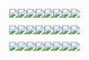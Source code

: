 
<img src="https://images-wixmp-ed30a86b8c4ca887773594c2.wixmp.com/f/463cc416-e032-4bb9-86ce-ba8924480735/d7k6arq-0e4fd80b-a17b-4654-9ad7-db95733612f0.gif?token=eyJ0eXAiOiJKV1QiLCJhbGciOiJIUzI1NiJ9.eyJzdWIiOiJ1cm46YXBwOiIsImlzcyI6InVybjphcHA6Iiwib2JqIjpbW3sicGF0aCI6IlwvZlwvNDYzY2M0MTYtZTAzMi00YmI5LTg2Y2UtYmE4OTI0NDgwNzM1XC9kN2s2YXJxLTBlNGZkODBiLWExN2ItNDY1NC05YWQ3LWRiOTU3MzM2MTJmMC5naWYifV1dLCJhdWQiOlsidXJuOnNlcnZpY2U6ZmlsZS5kb3dubG9hZCJdfQ.67HyulIESNFhbF61-kJDG5MGoKjEhBCNHxktmA2Sab0"><img src="https://images-wixmp-ed30a86b8c4ca887773594c2.wixmp.com/f/ca3a78f4-cb39-4afd-b272-0470cad5353e/d3gs8z6-401a3613-d884-4f56-86c8-6d2ea52ba1a3.gif?token=eyJ0eXAiOiJKV1QiLCJhbGciOiJIUzI1NiJ9.eyJzdWIiOiJ1cm46YXBwOiIsImlzcyI6InVybjphcHA6Iiwib2JqIjpbW3sicGF0aCI6IlwvZlwvY2EzYTc4ZjQtY2IzOS00YWZkLWIyNzItMDQ3MGNhZDUzNTNlXC9kM2dzOHo2LTQwMWEzNjEzLWQ4ODQtNGY1Ni04NmM4LTZkMmVhNTJiYTFhMy5naWYifV1dLCJhdWQiOlsidXJuOnNlcnZpY2U6ZmlsZS5kb3dubG9hZCJdfQ.-f-gkGXM2yV8MoKoO58kKqrLFsWoetPosygeGnVG0M0"><img src="https://images-wixmp-ed30a86b8c4ca887773594c2.wixmp.com/f/74037890-f83c-468f-83cf-33aa7bea7e7f/d47htzh-05694e0b-a1d9-49ce-bf71-ce1cc9c13366.gif?token=eyJ0eXAiOiJKV1QiLCJhbGciOiJIUzI1NiJ9.eyJzdWIiOiJ1cm46YXBwOiIsImlzcyI6InVybjphcHA6Iiwib2JqIjpbW3sicGF0aCI6IlwvZlwvNzQwMzc4OTAtZjgzYy00NjhmLTgzY2YtMzNhYTdiZWE3ZTdmXC9kNDdodHpoLTA1Njk0ZTBiLWExZDktNDljZS1iZjcxLWNlMWNjOWMxMzM2Ni5naWYifV1dLCJhdWQiOlsidXJuOnNlcnZpY2U6ZmlsZS5kb3dubG9hZCJdfQ.rZY3HmmLjNVraohVdUQQMaj6gELkqVeHTEy3qYGBgJk"><img src="https://images-wixmp-ed30a86b8c4ca887773594c2.wixmp.com/f/463cc416-e032-4bb9-86ce-ba8924480735/d7jwggo-3b0cbeb1-4ada-47a6-8792-bb8abaa05587.gif?token=eyJ0eXAiOiJKV1QiLCJhbGciOiJIUzI1NiJ9.eyJzdWIiOiJ1cm46YXBwOiIsImlzcyI6InVybjphcHA6Iiwib2JqIjpbW3sicGF0aCI6IlwvZlwvNDYzY2M0MTYtZTAzMi00YmI5LTg2Y2UtYmE4OTI0NDgwNzM1XC9kN2p3Z2dvLTNiMGNiZWIxLTRhZGEtNDdhNi04NzkyLWJiOGFiYWEwNTU4Ny5naWYifV1dLCJhdWQiOlsidXJuOnNlcnZpY2U6ZmlsZS5kb3dubG9hZCJdfQ.qIb5FvKzNFX6yfn7ZLKI_Ev-XnkTc9WwTZZ6gWmmwps"><img src="https://images-wixmp-ed30a86b8c4ca887773594c2.wixmp.com/f/aeacda57-368e-4d52-8ea1-c2b9f99feafc/d64oetk-74439bbc-296e-48b7-a7c7-d29586755f62.png?token=eyJ0eXAiOiJKV1QiLCJhbGciOiJIUzI1NiJ9.eyJzdWIiOiJ1cm46YXBwOiIsImlzcyI6InVybjphcHA6Iiwib2JqIjpbW3sicGF0aCI6IlwvZlwvYWVhY2RhNTctMzY4ZS00ZDUyLThlYTEtYzJiOWY5OWZlYWZjXC9kNjRvZXRrLTc0NDM5YmJjLTI5NmUtNDhiNy1hN2M3LWQyOTU4Njc1NWY2Mi5wbmcifV1dLCJhdWQiOlsidXJuOnNlcnZpY2U6ZmlsZS5kb3dubG9hZCJdfQ.P0h3i1LKn1R6oKp7FzJ_o8eyGXZMmCXbSc8vVLOf2QY"><img src="https://images-wixmp-ed30a86b8c4ca887773594c2.wixmp.com/f/caffedd1-1aa9-40b4-a5b8-d2e5746ab581/d2sp64n-532a7b65-5c34-4b09-8e2f-1a0d96fb05c9.jpg?token=eyJ0eXAiOiJKV1QiLCJhbGciOiJIUzI1NiJ9.eyJzdWIiOiJ1cm46YXBwOiIsImlzcyI6InVybjphcHA6Iiwib2JqIjpbW3sicGF0aCI6IlwvZlwvY2FmZmVkZDEtMWFhOS00MGI0LWE1YjgtZDJlNTc0NmFiNTgxXC9kMnNwNjRuLTUzMmE3YjY1LTVjMzQtNGIwOS04ZTJmLTFhMGQ5NmZiMDVjOS5qcGcifV1dLCJhdWQiOlsidXJuOnNlcnZpY2U6ZmlsZS5kb3dubG9hZCJdfQ.y9aatWrHejf65JB5m-KiTOUwZM-mEt_kfWENHVIYbNs"><img src="https://images-wixmp-ed30a86b8c4ca887773594c2.wixmp.com/f/022e805a-321b-4449-956f-f3d7e563f83a/d3agi35-5e7d701e-8695-443e-8731-62dd426be720.gif?token=eyJ0eXAiOiJKV1QiLCJhbGciOiJIUzI1NiJ9.eyJzdWIiOiJ1cm46YXBwOiIsImlzcyI6InVybjphcHA6Iiwib2JqIjpbW3sicGF0aCI6IlwvZlwvMDIyZTgwNWEtMzIxYi00NDQ5LTk1NmYtZjNkN2U1NjNmODNhXC9kM2FnaTM1LTVlN2Q3MDFlLTg2OTUtNDQzZS04NzMxLTYyZGQ0MjZiZTcyMC5naWYifV1dLCJhdWQiOlsidXJuOnNlcnZpY2U6ZmlsZS5kb3dubG9hZCJdfQ.gnJ4HGqDcHnn0mFA04CUaEZUuWh2yQH4pSAnicxaoWw"><img src="https://images-wixmp-ed30a86b8c4ca887773594c2.wixmp.com/f/1195bfe9-64fd-4e7f-8276-b34405d492c9/d1hllzs-25351568-bae8-43cd-981d-966646be103e.png?token=eyJ0eXAiOiJKV1QiLCJhbGciOiJIUzI1NiJ9.eyJzdWIiOiJ1cm46YXBwOiIsImlzcyI6InVybjphcHA6Iiwib2JqIjpbW3sicGF0aCI6IlwvZlwvMTE5NWJmZTktNjRmZC00ZTdmLTgyNzYtYjM0NDA1ZDQ5MmM5XC9kMWhsbHpzLTI1MzUxNTY4LWJhZTgtNDNjZC05ODFkLTk2NjY0NmJlMTAzZS5wbmcifV1dLCJhdWQiOlsidXJuOnNlcnZpY2U6ZmlsZS5kb3dubG9hZCJdfQ.2yEazvW8hZLW-4jNLibZkZ8JswNd2QU9VGcxYLsqC6g">

<img src="https://images-wixmp-ed30a86b8c4ca887773594c2.wixmp.com/f/8f9d162b-a76a-41d7-a7f1-bedc6f78bcfd/d5oh70e-0755d5be-c9f0-4d32-bbf4-e1c0ba989fba.png?token=eyJ0eXAiOiJKV1QiLCJhbGciOiJIUzI1NiJ9.eyJzdWIiOiJ1cm46YXBwOiIsImlzcyI6InVybjphcHA6Iiwib2JqIjpbW3sicGF0aCI6IlwvZlwvOGY5ZDE2MmItYTc2YS00MWQ3LWE3ZjEtYmVkYzZmNzhiY2ZkXC9kNW9oNzBlLTA3NTVkNWJlLWM5ZjAtNGQzMi1iYmY0LWUxYzBiYTk4OWZiYS5wbmcifV1dLCJhdWQiOlsidXJuOnNlcnZpY2U6ZmlsZS5kb3dubG9hZCJdfQ.Chg7i5k7mcfuh2fx6_h1prVGNgADx42A7KQIc2GTXe8"><img src="https://images-wixmp-ed30a86b8c4ca887773594c2.wixmp.com/f/f8f0f6e0-2d49-4a1c-ab44-303b1c15982b/d6jjkim-4bbeecfd-be42-4c1a-802d-2bdbabe18a2d.png?token=eyJ0eXAiOiJKV1QiLCJhbGciOiJIUzI1NiJ9.eyJzdWIiOiJ1cm46YXBwOiIsImlzcyI6InVybjphcHA6Iiwib2JqIjpbW3sicGF0aCI6IlwvZlwvZjhmMGY2ZTAtMmQ0OS00YTFjLWFiNDQtMzAzYjFjMTU5ODJiXC9kNmpqa2ltLTRiYmVlY2ZkLWJlNDItNGMxYS04MDJkLTJiZGJhYmUxOGEyZC5wbmcifV1dLCJhdWQiOlsidXJuOnNlcnZpY2U6ZmlsZS5kb3dubG9hZCJdfQ.QNUSXxQJwcfT1UKeQr969RnGEgFEiBmC_D3ShKd-suM"><img src="https://images-wixmp-ed30a86b8c4ca887773594c2.wixmp.com/f/98632950-acc7-4df8-9776-f6b364934c6e/d6jcldx-d8e5d1a5-5821-4ee7-b374-688938292ca7.png?token=eyJ0eXAiOiJKV1QiLCJhbGciOiJIUzI1NiJ9.eyJzdWIiOiJ1cm46YXBwOiIsImlzcyI6InVybjphcHA6Iiwib2JqIjpbW3sicGF0aCI6IlwvZlwvOTg2MzI5NTAtYWNjNy00ZGY4LTk3NzYtZjZiMzY0OTM0YzZlXC9kNmpjbGR4LWQ4ZTVkMWE1LTU4MjEtNGVlNy1iMzc0LTY4ODkzODI5MmNhNy5wbmcifV1dLCJhdWQiOlsidXJuOnNlcnZpY2U6ZmlsZS5kb3dubG9hZCJdfQ.aOm6S3L-2PILKrzSZE-mblFL7iVTM5X1bp7-BGZrUn0"><img src="https://images-wixmp-ed30a86b8c4ca887773594c2.wixmp.com/f/2f075bed-b56b-490b-b04b-2fd625a4e695/d6l549y-c6adf9c2-301b-4f9a-af1d-857bbf1f3d13.png?token=eyJ0eXAiOiJKV1QiLCJhbGciOiJIUzI1NiJ9.eyJzdWIiOiJ1cm46YXBwOiIsImlzcyI6InVybjphcHA6Iiwib2JqIjpbW3sicGF0aCI6IlwvZlwvMmYwNzViZWQtYjU2Yi00OTBiLWIwNGItMmZkNjI1YTRlNjk1XC9kNmw1NDl5LWM2YWRmOWMyLTMwMWItNGY5YS1hZjFkLTg1N2JiZjFmM2QxMy5wbmcifV1dLCJhdWQiOlsidXJuOnNlcnZpY2U6ZmlsZS5kb3dubG9hZCJdfQ.G9a2TQx6Wsd80C0thjmFpY9Q3TsRJRxRDLumU4IttcM"><img src="https://images-wixmp-ed30a86b8c4ca887773594c2.wixmp.com/f/8c786379-9bd0-4a99-a101-46cdf783c817/d8nngq0-6cb1707d-8062-4243-9824-d693f39620ca.gif?token=eyJ0eXAiOiJKV1QiLCJhbGciOiJIUzI1NiJ9.eyJzdWIiOiJ1cm46YXBwOiIsImlzcyI6InVybjphcHA6Iiwib2JqIjpbW3sicGF0aCI6IlwvZlwvOGM3ODYzNzktOWJkMC00YTk5LWExMDEtNDZjZGY3ODNjODE3XC9kOG5uZ3EwLTZjYjE3MDdkLTgwNjItNDI0My05ODI0LWQ2OTNmMzk2MjBjYS5naWYifV1dLCJhdWQiOlsidXJuOnNlcnZpY2U6ZmlsZS5kb3dubG9hZCJdfQ._iAaH5Jnx6TCBRSFoLpLVjohorQmiTM1SuA4MXRdFbo"><img src="https://images-wixmp-ed30a86b8c4ca887773594c2.wixmp.com/f/9a32f5fd-c821-4124-888b-f9d876a47826/d6rv6y4-46176b84-ae4d-46fc-aec8-20c6b8295728.gif?token=eyJ0eXAiOiJKV1QiLCJhbGciOiJIUzI1NiJ9.eyJzdWIiOiJ1cm46YXBwOiIsImlzcyI6InVybjphcHA6Iiwib2JqIjpbW3sicGF0aCI6IlwvZlwvOWEzMmY1ZmQtYzgyMS00MTI0LTg4OGItZjlkODc2YTQ3ODI2XC9kNnJ2Nnk0LTQ2MTc2Yjg0LWFlNGQtNDZmYy1hZWM4LTIwYzZiODI5NTcyOC5naWYifV1dLCJhdWQiOlsidXJuOnNlcnZpY2U6ZmlsZS5kb3dubG9hZCJdfQ.PMEOld1jemP22uuKq18UZXGZcZVPahcZ_9lyyzqB-ow"><img src="https://images-wixmp-ed30a86b8c4ca887773594c2.wixmp.com/f/950a3e67-64a1-47c4-bfd7-59894cb6473a/dbyrn8f-51a3b550-d55e-445b-9737-731740104eb2.png?token=eyJ0eXAiOiJKV1QiLCJhbGciOiJIUzI1NiJ9.eyJzdWIiOiJ1cm46YXBwOiIsImlzcyI6InVybjphcHA6Iiwib2JqIjpbW3sicGF0aCI6IlwvZlwvOTUwYTNlNjctNjRhMS00N2M0LWJmZDctNTk4OTRjYjY0NzNhXC9kYnlybjhmLTUxYTNiNTUwLWQ1NWUtNDQ1Yi05NzM3LTczMTc0MDEwNGViMi5wbmcifV1dLCJhdWQiOlsidXJuOnNlcnZpY2U6ZmlsZS5kb3dubG9hZCJdfQ.s_JA6TbGDTnqW8In0NDIGUNW1GGB6SEHucQiBrIp6Ac"><img src="https://images-wixmp-ed30a86b8c4ca887773594c2.wixmp.com/f/4ce96af1-8fd5-42eb-a954-0e50c5e4dd67/d7ud5gg-3e019550-8c7f-4689-82db-efc0d5493fd5.gif?token=eyJ0eXAiOiJKV1QiLCJhbGciOiJIUzI1NiJ9.eyJzdWIiOiJ1cm46YXBwOiIsImlzcyI6InVybjphcHA6Iiwib2JqIjpbW3sicGF0aCI6IlwvZlwvNGNlOTZhZjEtOGZkNS00MmViLWE5NTQtMGU1MGM1ZTRkZDY3XC9kN3VkNWdnLTNlMDE5NTUwLThjN2YtNDY4OS04MmRiLWVmYzBkNTQ5M2ZkNS5naWYifV1dLCJhdWQiOlsidXJuOnNlcnZpY2U6ZmlsZS5kb3dubG9hZCJdfQ.838UEgB_IHJPgvFQC0sP1jDml7eLHJuTQJbTQ3ZAVEk">

<img src="https://images-wixmp-ed30a86b8c4ca887773594c2.wixmp.com/f/47828795-8df5-440e-8f7e-55b7005b3a09/dbghrm2-2c5f7cef-7a81-4437-8927-02c570800cd0.png?token=eyJ0eXAiOiJKV1QiLCJhbGciOiJIUzI1NiJ9.eyJzdWIiOiJ1cm46YXBwOiIsImlzcyI6InVybjphcHA6Iiwib2JqIjpbW3sicGF0aCI6IlwvZlwvNDc4Mjg3OTUtOGRmNS00NDBlLThmN2UtNTViNzAwNWIzYTA5XC9kYmdocm0yLTJjNWY3Y2VmLTdhODEtNDQzNy04OTI3LTAyYzU3MDgwMGNkMC5wbmcifV1dLCJhdWQiOlsidXJuOnNlcnZpY2U6ZmlsZS5kb3dubG9hZCJdfQ.fTmcsXIPNgPqCy85sbFwVu-KnxHTyhwqfR7fRi3p_Pw"><img src="https://images-wixmp-ed30a86b8c4ca887773594c2.wixmp.com/f/56b861a2-cc52-4725-9f76-d22fa4338c09/dcnytpi-eb2fc9e8-2f7e-4d0f-b182-1c4c8d37b7b1.png?token=eyJ0eXAiOiJKV1QiLCJhbGciOiJIUzI1NiJ9.eyJzdWIiOiJ1cm46YXBwOiIsImlzcyI6InVybjphcHA6Iiwib2JqIjpbW3sicGF0aCI6IlwvZlwvNTZiODYxYTItY2M1Mi00NzI1LTlmNzYtZDIyZmE0MzM4YzA5XC9kY255dHBpLWViMmZjOWU4LTJmN2UtNGQwZi1iMTgyLTFjNGM4ZDM3YjdiMS5wbmcifV1dLCJhdWQiOlsidXJuOnNlcnZpY2U6ZmlsZS5kb3dubG9hZCJdfQ.RPCP28NZGI-eNrfyXMN8LHzFoovJycO-x9PS1mqbk8c"><img src="https://images-wixmp-ed30a86b8c4ca887773594c2.wixmp.com/f/0e485dc2-40fe-4d95-a54a-e000cba4fb97/dbkbifw-e61809ef-97ed-4e38-a954-31c7cae85f1f.png?token=eyJ0eXAiOiJKV1QiLCJhbGciOiJIUzI1NiJ9.eyJzdWIiOiJ1cm46YXBwOiIsImlzcyI6InVybjphcHA6Iiwib2JqIjpbW3sicGF0aCI6IlwvZlwvMGU0ODVkYzItNDBmZS00ZDk1LWE1NGEtZTAwMGNiYTRmYjk3XC9kYmtiaWZ3LWU2MTgwOWVmLTk3ZWQtNGUzOC1hOTU0LTMxYzdjYWU4NWYxZi5wbmcifV1dLCJhdWQiOlsidXJuOnNlcnZpY2U6ZmlsZS5kb3dubG9hZCJdfQ.RNSbvLDpm4Lty6Yvo1S0s14aTUEw2lSt9bsl9AENRYw"><img src="https://images-wixmp-ed30a86b8c4ca887773594c2.wixmp.com/f/bc0536b3-8a12-4088-9948-782176ad2a7d/db9seno-39539fff-a65d-4863-934d-b3467b40e11b.png?token=eyJ0eXAiOiJKV1QiLCJhbGciOiJIUzI1NiJ9.eyJzdWIiOiJ1cm46YXBwOiIsImlzcyI6InVybjphcHA6Iiwib2JqIjpbW3sicGF0aCI6IlwvZlwvYmMwNTM2YjMtOGExMi00MDg4LTk5NDgtNzgyMTc2YWQyYTdkXC9kYjlzZW5vLTM5NTM5ZmZmLWE2NWQtNDg2My05MzRkLWIzNDY3YjQwZTExYi5wbmcifV1dLCJhdWQiOlsidXJuOnNlcnZpY2U6ZmlsZS5kb3dubG9hZCJdfQ.PI-0LAZpbRB2-_wrm7626l8DegOGUCltqTRKOSmv1HI"><img src="https://images-wixmp-ed30a86b8c4ca887773594c2.wixmp.com/f/5f032a53-2c08-4309-bfde-2b0eef26f937/dbi7h3d-ca86d69e-6b15-4d7f-84b5-b30efc6159de.png?token=eyJ0eXAiOiJKV1QiLCJhbGciOiJIUzI1NiJ9.eyJzdWIiOiJ1cm46YXBwOiIsImlzcyI6InVybjphcHA6Iiwib2JqIjpbW3sicGF0aCI6IlwvZlwvNWYwMzJhNTMtMmMwOC00MzA5LWJmZGUtMmIwZWVmMjZmOTM3XC9kYmk3aDNkLWNhODZkNjllLTZiMTUtNGQ3Zi04NGI1LWIzMGVmYzYxNTlkZS5wbmcifV1dLCJhdWQiOlsidXJuOnNlcnZpY2U6ZmlsZS5kb3dubG9hZCJdfQ.AAA_sxciwVUOUQkKC8pBhzGITmixmQgmXC6ELksXKrQ"><img src="https://images-wixmp-ed30a86b8c4ca887773594c2.wixmp.com/f/d4c647f9-9ffd-491c-9942-ad29f8f27e09/dakavap-d77302e4-1fb1-4be0-afcc-e176ed89fa4a.png?token=eyJ0eXAiOiJKV1QiLCJhbGciOiJIUzI1NiJ9.eyJzdWIiOiJ1cm46YXBwOiIsImlzcyI6InVybjphcHA6Iiwib2JqIjpbW3sicGF0aCI6IlwvZlwvZDRjNjQ3ZjktOWZmZC00OTFjLTk5NDItYWQyOWY4ZjI3ZTA5XC9kYWthdmFwLWQ3NzMwMmU0LTFmYjEtNGJlMC1hZmNjLWUxNzZlZDg5ZmE0YS5wbmcifV1dLCJhdWQiOlsidXJuOnNlcnZpY2U6ZmlsZS5kb3dubG9hZCJdfQ.O7NNc6xmUvHKCNpWSPktetk7IasiybHjAxPb2taBj_w"><img src="https://images-wixmp-ed30a86b8c4ca887773594c2.wixmp.com/f/d4c647f9-9ffd-491c-9942-ad29f8f27e09/dakavac-f9fd2f87-36ec-4408-a7a8-44311732fb27.png?token=eyJ0eXAiOiJKV1QiLCJhbGciOiJIUzI1NiJ9.eyJzdWIiOiJ1cm46YXBwOiIsImlzcyI6InVybjphcHA6Iiwib2JqIjpbW3sicGF0aCI6IlwvZlwvZDRjNjQ3ZjktOWZmZC00OTFjLTk5NDItYWQyOWY4ZjI3ZTA5XC9kYWthdmFjLWY5ZmQyZjg3LTM2ZWMtNDQwOC1hN2E4LTQ0MzExNzMyZmIyNy5wbmcifV1dLCJhdWQiOlsidXJuOnNlcnZpY2U6ZmlsZS5kb3dubG9hZCJdfQ.tKlQI6tdnfxdy3WUg4bMmaprxd-K8KiM_QZ39zGdGUY"><img src="https://images-wixmp-ed30a86b8c4ca887773594c2.wixmp.com/f/b46bbf2a-af00-412a-a41e-043106934ea7/db64x01-2ffb2966-7989-49d9-858f-712c71195f29.png?token=eyJ0eXAiOiJKV1QiLCJhbGciOiJIUzI1NiJ9.eyJzdWIiOiJ1cm46YXBwOiIsImlzcyI6InVybjphcHA6Iiwib2JqIjpbW3sicGF0aCI6IlwvZlwvYjQ2YmJmMmEtYWYwMC00MTJhLWE0MWUtMDQzMTA2OTM0ZWE3XC9kYjY0eDAxLTJmZmIyOTY2LTc5ODktNDlkOS04NThmLTcxMmM3MTE5NWYyOS5wbmcifV1dLCJhdWQiOlsidXJuOnNlcnZpY2U6ZmlsZS5kb3dubG9hZCJdfQ.V_zX2ZfsInATCaERnfCnQhMNiLS9JKEfNuq4LCajdsU">
